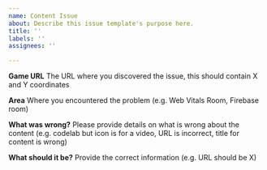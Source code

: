 ```yaml
---
name: Content Issue
about: Describe this issue template's purpose here.
title: ''
labels: ''
assignees: ''

---
```


**Game URL**
The URL where you discovered the issue, this should contain X and Y coordinates

**Area**
Where you encountered the problem (e.g. Web Vitals Room, Firebase room)

**What was wrong?**
Please provide details on what is wrong about the content (e.g. codelab but icon is for a video, URL is incorrect, title for content is wrong)

**What should it be?**
Provide the correct information (e.g. URL should be X)
